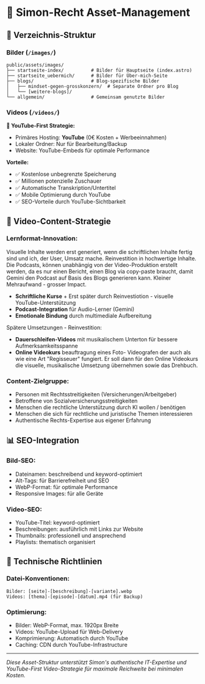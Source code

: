 # 🎯 Simon-Recht Asset-Management

## 📁 Verzeichnis-Struktur

### **Bilder (`/images/`)**

```
public/assets/images/
├── startseite-index/          # Bilder für Hauptseite (index.astro)
├── startseite_uebermich/      # Bilder für Über-mich-Seite
├── blogs/                     # Blog-spezifische Bilder
│   ├── mindset-gegen-grosskonzern/  # Separate Ordner pro Blog
│   └── [weitere-blogs]/
└── allgemein/                 # Gemeinsam genutzte Bilder
```

### **Videos (`/videos/`)**

**🎯 YouTube-First Strategie:**

- Primäres Hosting: **YouTube** (0€ Kosten + Werbeeinnahmen)
- Lokaler Ordner: Nur für Bearbeitung/Backup
- Website: YouTube-Embeds für optimale Performance

**Vorteile:**

- ✅ Kostenlose unbegrenzte Speicherung
- ✅ Millionen potenzielle Zuschauer
- ✅ Automatische Transkription/Untertitel
- ✅ Mobile Optimierung durch YouTube
- ✅ SEO-Vorteile durch YouTube-Sichtbarkeit

## 🎥 Video-Content-Strategie

### **Lernformat-Innovation:**

Visuelle Inhalte werden erst generiert, wenn die schriftlichen Inhalte fertig sind und ich, der User, Umsatz mache. Reinvestition in hochwertige Inhalte.
Die Podcasts, können unabhängig von der Video-Produktion erstellt werden, da es nur einen Bericht, einen Blog via copy-paste braucht, damit Gemini den Podcast auf Basis des Blogs generieren kann.
Kleiner Mehraufwand - grosser Impact.

- **Schriftliche Kurse** + Erst später durch Reinvestiotion - visuelle YouTube-Unterstützung
- **Podcast-Integration** für Audio-Lerner (Gemini)
- **Emotionale Bindung** durch multimediale Aufbereitung

Spätere Umsetzungen - Reinvestition:

- **Dauerschleifen-Videos** mit musikalischem Unterton für bessere Aufmerksamkeitsspanne
- **Online Videokurs** beauftragung eines Foto- Videografen der auch als wie eine Art "Regisseuer" fungiert. Er soll dann für den Online Videokurs die visuelle, musikalische Umsetzung übernehmen sowie das Drehbuch.

### **Content-Zielgruppe:**

- Personen mit Rechtsstreitigkeiten (Versicherungen/Arbeitgeber)
- Betroffene von Sozialversicherungsstreitigkeiten
- Menschen die rechtliche Unterstützung durch KI wollen / benötigen
- Menschen die sich für rechtliche und juristische Themen interessieren
- Authentische Rechts-Expertise aus eigener Erfahrung

## 📊 SEO-Integration

### **Bild-SEO:**

- Dateinamen: beschreibend und keyword-optimiert
- Alt-Tags: für Barrierefreiheit und SEO
- WebP-Format: für optimale Performance
- Responsive Images: für alle Geräte

### **Video-SEO:**

- YouTube-Titel: keyword-optimiert
- Beschreibungen: ausführlich mit Links zur Website
- Thumbnails: professionell und ansprechend
- Playlists: thematisch organisiert

## 🔧 Technische Richtlinien

### **Datei-Konventionen:**

```
Bilder: [seite]-[beschreibung]-[variante].webp
Videos: [thema]-[episode]-[datum].mp4 (für Backup)
```

### **Optimierung:**

- Bilder: WebP-Format, max. 1920px Breite
- Videos: YouTube-Upload für Web-Delivery
- Komprimierung: Automatisch durch YouTube
- Caching: CDN durch YouTube-Infrastructure

---

_Diese Asset-Struktur unterstützt Simon's authentische IT-Expertise und YouTube-First Video-Strategie für maximale Reichweite bei minimalen Kosten._
